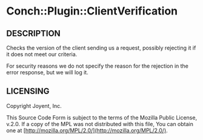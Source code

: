 # Conch::Plugin::ClientVerification

## DESCRIPTION

Checks the version of the client sending us a request, possibly rejecting it if it does not
meet our criteria.

For security reasons we do not specify the reason for the rejection in the error response,
but we will log it.

## LICENSING

Copyright Joyent, Inc.

This Source Code Form is subject to the terms of the Mozilla Public License,
v.2.0. If a copy of the MPL was not distributed with this file, You can obtain
one at [http://mozilla.org/MPL/2.0/](http://mozilla.org/MPL/2.0/).
